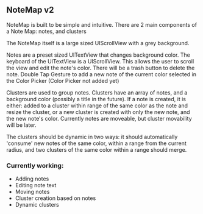 ## NoteMap v2

NoteMap is built to be simple and intuitive. There are 2 main components of a Note Map: notes, and clusters

The NoteMap itself is a large sized UIScrollView with a grey background.

Notes are a preset sized UITextView that changes background color. The keyboard of the UITextView is a UIScrollView. This allows the user to scroll the view and edit the note's color. There will be a trash button to delete the note. Double Tap Gesture to add a new note of the current color selected in the Color Picker (Color Picker not added yet)

Clusters are used to group notes. Clusters have an array of notes, and a background color (possibly a title in the future). If a note is created, it is either: added to a cluster within range of the same color as the note and resize the cluster, or a new cluster is created with only the new note, and the new note's color. Currently notes are moveable, but cluster movability will be later.

The clusters should be dynamic in two ways: it should automatically 'consume' new notes of the same color, within a range from the current radius, and two clusters of the same color within a range should merge.


### Currently working:
* Adding notes
* Editing note text
* Moving notes
* Cluster creation based on notes
* Dynamic clusters

